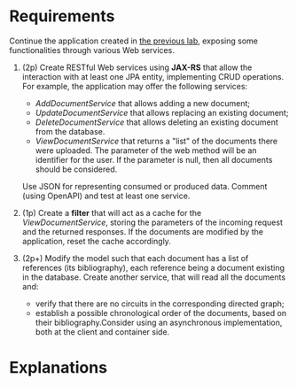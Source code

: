 # **Requirements**

Continue the application created in [the previous lab](https://profs.info.uaic.ro/~acf/tj/labs/lab_07.html), exposing some functionalities through various Web services.

1.  (2p) Create RESTful Web services using **JAX-RS** that allow the interaction with at least one JPA entity, implementing CRUD operations. For example, the application may offer the following services:
 
    -   _AddDocumentService_ that allows adding a new document;
    -   _UpdateDocumentService_ that allows replacing an existing document;
    -   _DeleteDocumentService_ that allows deleting an existing document from the database.
    -   _ViewDocumentService_ that returns a "list" of the documents there were uploaded. The parameter of the web method will be an identifier for the user. If the parameter is null, then all documents should be considered.
    
    Use JSON for representing consumed or produced data. Comment (using OpenAPI) and test at least one service.
    
2.  (1p) Create a **filter** that will act as a cache for the _ViewDocumentService_, storing the parameters of the incoming request and the returned responses. If the documents are modified by the application, reset the cache accordingly.
    
3.  (2p+) Modify the model such that each document has a list of references (its bibliography), each reference being a document existing in the database. Create another service, that will read all the documents and:
    -   verify that there are no circuits in the corresponding directed graph;
    -   establish a possible chronological order of the documents, based on their bibliography.Consider using an asynchronous implementation, both at the client and container side.

# **Explanations**

